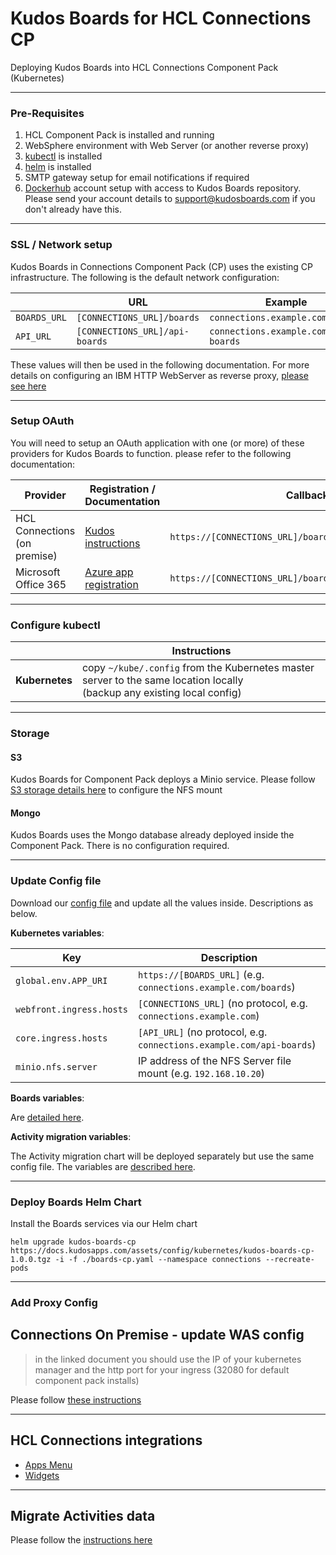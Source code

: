 # Kudos Boards for HCL Connections CP

Deploying Kudos Boards into HCL Connections Component Pack (Kubernetes)

---

### Pre-Requisites

1. HCL Component Pack is installed and running
1. WebSphere environment with Web Server (or another reverse proxy)
1. [kubectl](https://kubernetes.io/docs/tasks/tools/install-kubectl/) is installed
1. [helm](https://docs.helm.sh/using_helm/#installing-helm) is installed
1. SMTP gateway setup for email notifications if required
1. [Dockerhub](https://hub.docker.com) account setup with access to Kudos Boards repository.<br>Please send your account details to [support@kudosboards.com](mailto:support@kudosboards.com) if you don't already have this.

---

### SSL / Network setup

Kudos Boards in Connections Component Pack (CP) uses the existing CP infrastructure. The following is the default network configuration:

|              | URL                            | Example                              |
| ------------ | ------------------------------ | ------------------------------------ |
| `BOARDS_URL` | `[CONNECTIONS_URL]/boards`     | `connections.example.com/boards`     |
| `API_URL`    | `[CONNECTIONS_URL]/api-boards` | `connections.example.com/api-boards` |

These values will then be used in the following documentation.
For more details on configuring an IBM HTTP WebServer as reverse proxy, [please see here](/boards/cp/httpd/)

---

### Setup OAuth

You will need to setup an OAuth application with one (or more) of these providers for Kudos Boards to function. please refer to the following documentation:

| Provider                        | Registration / Documentation                                                                                 | Callback URL                                                 |
| ------------------------------- | ------------------------------------------------------------------------------------------------------------ | ------------------------------------------------------------ |
| HCL Connections<br>(on premise) | [Kudos instructions](/boards/connections/auth-on-prem/)                                                      | `https://[CONNECTIONS_URL]/boards/auth/connections/callback` |
| Microsoft Office 365            | [Azure app registration](https://portal.azure.com/#blade/Microsoft_AAD_RegisteredApps/ApplicationsListBlade) | `https://[CONNECTIONS_URL]/boards/auth/msgraph/callback`     |

---

### Configure kubectl

|                | Instructions                                                                                                                |
| -------------- | --------------------------------------------------------------------------------------------------------------------------- |
| **Kubernetes** | copy `~/kube/.config` from the Kubernetes master server to the same location locally</br>(backup any existing local config) |

---

### Storage

#### S3

Kudos Boards for Component Pack deploys a Minio service. Please follow [S3 storage details here](/boards/cp/minio) to configure the NFS mount

#### Mongo

Kudos Boards uses the Mongo database already deployed inside the Component Pack. There is no configuration required.

---

### Update Config file

Download our [config file](/assets/config/kubernetes/boards-cp.yaml) and update all the values inside. Descriptions as below.

**Kubernetes variables**:

| Key                      | Description                                                          |
| ------------------------ | -------------------------------------------------------------------- |
| `global.env.APP_URI`     | `https://[BOARDS_URL]` (e.g. `connections.example.com/boards`)       |
| `webfront.ingress.hosts` | `[CONNECTIONS_URL]` (no protocol, e.g. `connections.example.com`)    |
| `core.ingress.hosts`     | `[API_URL]` (no protocol, e.g. `connections.example.com/api-boards`) |
| `minio.nfs.server`       | IP address of the NFS Server file mount (e.g. `192.168.10.20`)       |

**Boards variables**:

Are [detailed here](/boards/env/common/).

**Activity migration variables**:

The Activity migration chart will be deployed separately but use the same config file.  The variables are [described here](/boards/cp/migration).

---

### Deploy Boards Helm Chart

Install the Boards services via our Helm chart

    helm upgrade kudos-boards-cp https://docs.kudosapps.com/assets/config/kubernetes/kudos-boards-cp-1.0.0.tgz -i -f ./boards-cp.yaml --namespace connections --recreate-pods

---

### Add Proxy Config

## Connections On Premise - update WAS config

> in the linked document you should use the IP of your kubernetes manager and the http port for your ingress (32080 for default component pack installs)

Please follow [these instructions](/boards/cp/httpd/)

---

## HCL Connections integrations

- [Apps Menu](/boards/connections/apps-menu-on-prem/)
- [Widgets](/boards/connections/widgets-on-prem/)

---

## Migrate Activities data

Please follow the [instructions here](/boards/cp/migration)
